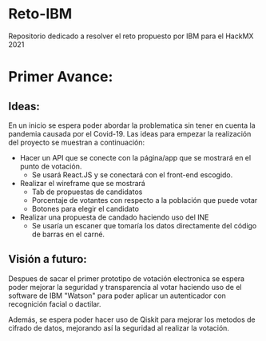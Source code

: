# Reto-IBM
Repositorio dedicado a resolver el reto propuesto por IBM para el HackMX 2021


# Primer Avance:
## Ideas:
En un inicio se espera poder abordar la problematica sin tener en cuenta la pandemia causada por el Covid-19. Las ideas para empezar la realización del proyecto se muestran a continuación:

- Hacer un API que se conecte con la página/app que se mostrará en el punto de votación.
  - Se usará React.JS  y se conectará con el front-end escogido. 
- Realizar el wireframe que se mostrará
  - Tab de propuestas de candidatos
  - Porcentaje de votantes con respecto a la población que puede votar
  - Botones para elegir el candidato
- Realizar una propuesta de candado haciendo uso del INE
  - Se usaría un escaner que tomaría los datos directamente del código de barras en el carné.

## Visión a futuro:
Despues de sacar el primer prototipo de votación electronica se espera poder mejorar la seguridad y transparencia al votar haciendo uso de el software de IBM "Watson" para poder aplicar un autenticador con recognición facial o dactilar. 

Además, se espera poder hacer uso de Qiskit para mejorar los metodos de cifrado de datos, mejorando así la seguridad al realizar la votación.
